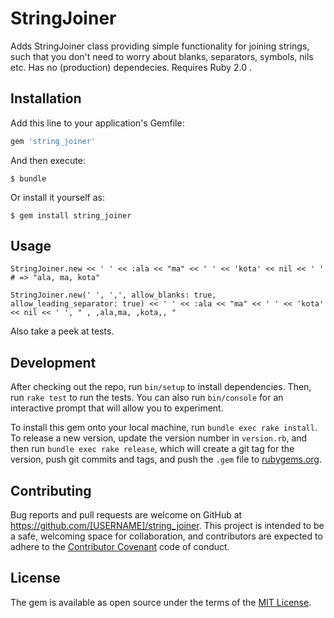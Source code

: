 # StringJoiner

Adds StringJoiner class providing simple functionality for joining strings, such that you don't need to worry about blanks, separators, symbols, nils etc. Has no (production) dependecies. Requires Ruby 2.0 .

## Installation

Add this line to your application's Gemfile:

```ruby
gem 'string_joiner'
```

And then execute:

    $ bundle

Or install it yourself as:

    $ gem install string_joiner

## Usage

	StringJoiner.new << ' ' << :ala << "ma" << ' ' << 'kota' << nil << ' ' # => "ala, ma, kota"

	StringJoiner.new(' ', ',', allow_blanks: true, allow_leading_separator: true) << ' ' << :ala << "ma" << ' ' << 'kota' << nil << ' ', " , ,ala,ma, ,kota,, "

Also take a peek at tests.

## Development

After checking out the repo, run `bin/setup` to install dependencies. Then, run `rake test` to run the tests. You can also run `bin/console` for an interactive prompt that will allow you to experiment.

To install this gem onto your local machine, run `bundle exec rake install`. To release a new version, update the version number in `version.rb`, and then run `bundle exec rake release`, which will create a git tag for the version, push git commits and tags, and push the `.gem` file to [rubygems.org](https://rubygems.org).

## Contributing

Bug reports and pull requests are welcome on GitHub at https://github.com/[USERNAME]/string_joiner. This project is intended to be a safe, welcoming space for collaboration, and contributors are expected to adhere to the [Contributor Covenant](http://contributor-covenant.org) code of conduct.


## License

The gem is available as open source under the terms of the [MIT License](http://opensource.org/licenses/MIT).

